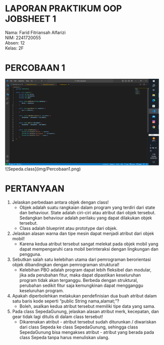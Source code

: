 # LAPORAN PRAKTIKUM OOP JOBSHEET 1

Nama: Farid Fitriansah Alfarizi <br>
NIM: 2241720055 <br>
Absen: 12 <br>
Kelas: 2F

# PERCOBAAN 1

<img src="img/Percobaan1.png">
![Sepeda.class](img/Percobaan1.png)

# PERTANYAAN

1. Jelaskan perbedaan antara objek dengan class!
   - Objek adalah suatu rangkaian dalam program yang terdiri dari state dan behaviour. State adalah ciri-ciri atau atribut dari objek tersebut. Sedangkan behaviour adalah perilaku yang dapat dilakukan objek tersebut.
   - Class adalah blueprint atau prototype dari objek.
2. Jelaskan alasan warna dan tipe mesin dapat menjadi atribut dari objek mobil!
   - Karena kedua atribut tersebut sangat melekat pada objek mobil yang dapat mempengaruhi cara mobil berinteraksi dengan lingkungan dan pengguna.
3. Sebutkan salah satu kelebihan utama dari pemrograman berorientasi objek dibandingkan
   dengan pemrograman struktural!
   - Kelebihan PBO adalah program dapat lebih fleksibel dan modular, jika ada perubahan fitur, maka dapat dipastikan keseluruhan program tidak akan terganggu. Berbeda dengan struktural, perubahan sedikit fitur saja kemungkinan dapat mengganggu keseluruhan program.
4. Apakah diperbolehkan melakukan pendefinisian dua buah atribut dalam satu baris kode seperti
   “public String nama,alamat;”?
   - Boleh, asalkan kedua atribut tersebut memiliki tipe data yang sama.
5. Pada class SepedaGunung, jelaskan alasan atribut merk, kecepatan, dan gear tidak lagi ditulis di
   dalam class tersebut!
   - Dikarenakan atribut - atribut tersebut sudah diturunkan / diwariskan dari class Sepeda ke class SepedaGunung, sehingga class SepedaGunung bisa mengakses atribut - atribut yang berada pada class Sepeda tanpa harus menuliskan ulang.
